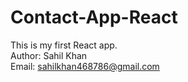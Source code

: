 # Contact-App-React
This is my first React app. </br> Author: Sahil Khan </br>Email: sahilkhan468786@gmail.com
